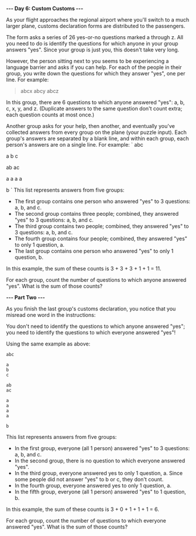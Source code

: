 **--- Day 6: Custom Customs ---**

As your flight approaches the regional airport where you'll switch to a much larger plane, customs declaration forms are distributed to the passengers.

The form asks a series of 26 yes-or-no questions marked a through z. All you need to do is identify the questions for which anyone in your group answers "yes". Since your group is just you, this doesn't take very long.

However, the person sitting next to you seems to be experiencing a language barrier and asks if you can help. For each of the people in their group, you write down the questions for which they answer "yes", one per line. For example:

>abcx
abcy
abcz

In this group, there are 6 questions to which anyone answered "yes": a, b, c, x, y, and z. (Duplicate answers to the same question don't count extra; each question counts at most once.)

Another group asks for your help, then another, and eventually you've collected answers from every group on the plane (your puzzle input). Each group's answers are separated by a blank line, and within each group, each person's answers are on a single line. For example:
`
abc

a
b
c

ab
ac

a
a
a
a

b
`
This list represents answers from five groups:

-    The first group contains one person who answered "yes" to 3 questions: a, b, and c.
-    The second group contains three people; combined, they answered "yes" to 3 questions: a, b, and c.
-    The third group contains two people; combined, they answered "yes" to 3 questions: a, b, and c.
-    The fourth group contains four people; combined, they answered "yes" to only 1 question, a.
-    The last group contains one person who answered "yes" to only 1 question, b.

In this example, the sum of these counts is 3 + 3 + 3 + 1 + 1 = 11.

For each group, count the number of questions to which anyone answered "yes". What is the sum of those counts?

**--- Part Two ---**

As you finish the last group's customs declaration, you notice that you misread one word in the instructions:

You don't need to identify the questions to which anyone answered "yes"; you need to identify the questions to which everyone answered "yes"!

Using the same example as above:

```
abc

a
b
c

ab
ac

a
a
a
a

b
```

This list represents answers from five groups:

-    In the first group, everyone (all 1 person) answered "yes" to 3 questions: a, b, and c.
-    In the second group, there is no question to which everyone answered "yes".
-    In the third group, everyone answered yes to only 1 question, a. Since some people did not answer "yes" to b or c, they don't count.
-    In the fourth group, everyone answered yes to only 1 question, a.
-    In the fifth group, everyone (all 1 person) answered "yes" to 1 question, b.

In this example, the sum of these counts is 3 + 0 + 1 + 1 + 1 = 6.

For each group, count the number of questions to which everyone answered "yes". What is the sum of those counts?
